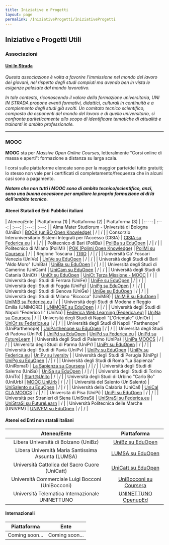 ```yaml
---
title: Iniziative e Progetti
layout: page
permalink: /IniziativeProgetti/IniziativeProgetti
--- 
```


## Iniziative e Progetti Utili 

### Associazioni

#### [Uni In Strada](https://www.uniinstrada.com/)

_Questa associazione è volta a favorire l’immissione nel mondo del lavoro dei giovani, nel rispetto degli studi compiuti ma avendo ben in vista le esigenze palesate dal mondo lavorativo._

_In tale contesto, riconoscendo il valore della formazione universitaria, UNI IN STRADA propone eventi formativi, didattici, culturali in continuità e a complemento degli studi già svolti. Un comitato tecnico scientifico, composto da esponenti del mondo del lavoro e di quello universitario, si confronta pariteticamente allo scopo di identificare tematiche di attualità e trainanti in ambito professionale._

---

### MOOC

__MOOC__ sta per _Massive Open Online Courses_, letteralmente "Corsi online di massa e aperti": formazione a distanza su larga scala.

I corsi sulle piattaforme elencate sono per la maggior parte/del tutto gratuiti; lo stesso non vale per i certificati di completamento/frequenza che in alcuni casi sono a pagamento.

___Notare che non tutti i MOOC sono di ambito tecnico/scientifico, anzi, sono una buona occasione per ampliare la propria formazione al di là dell'ambito tecnico.___

#### Atenei Statali ed Enti Pubblici italiani

| Ateneo/Ente | Piattaforma (1) | Piattaforma (2) | Piattaforma (3) |
| :---: | :---: | :---: | :---: | :---: |
| Alma Mater Studiorum - Università di Bologna (UniBo) | [BOOK (uniBO Open Knowledge)](https://book.unibo.it/) | / | / |
| Consorzio Interuniversitario Sistemi Integrati per l’Accesso (CISIA) | [CISIA su Federica.eu](https://www.federica.eu/partners/cisia/) | / | / |
| Politecnico di Bari (PoliBa) | [PoliBa su EduOpen](https://learn.eduopen.org/eduopenv2/institution_details.php?institutionid=15) | / | / |
| Politecnico di Milano (PoliMi) | [POK (Polimi Open Knowledge)](https://www.pok.polimi.it/) | [PoliMi su Coursera](https://www.coursera.org/polimi) | / |
| Regione Toscana | [TRIO](https://www.progettotrio.it/) | / | / |
| Università Ca' Foscari Venezia (UniVe) | [UniVe su EduOpen](https://learn.eduopen.org/eduopenv2//institution_details.php?institutionid=19) | / | / |
| Università degli Studi di Bari "Aldo Moro" (UniBa) | [UniBa su EduOpen](https://learn.eduopen.org/eduopenv2//institution_details.php?institutionid=14) | / | / |
| Università degli Studi di Camerino (UniCam) | [UniCam su EduOpen](https://learn.eduopen.org/eduopenv2/institution_details.php?institutionid=33) | / | / |
| Università degli Studi di Catania (UniCt) | [UniCt su EduOpen](https://learn.eduopen.org/eduopenv2//institution_details.php?institutionid=24) | [UniCt Terza Missione - MOOC](https://www.unict.it/it/terza-missione/mooc) | / |
| Università degli Studi di Ferrara (UniFe) | [UniFe su EduOpen](https://learn.eduopen.org/eduopenv2//institution_details.php?institutionid=7) | / | / |
| Università degli Studi di Foggia (UniFg) | [UniFg su EduOpen](https://learn.eduopen.org/eduopenv2//institution_details.php?institutionid=11) | / | / |
| Università degli Studi di Genova (UniGe) | [UniGe su EduOpen](https://learn.eduopen.org/eduopenv2//institution_details.php?institutionid=9) | / | / |
| Università degli Studi di Milano "Bicocca" (UniMiB) | [UniMiB su EduOpen](https://learn.eduopen.org/eduopenv2//institution_details.php?institutionid=18) | [UniMiB su Federica.eu](https://www.federica.eu/partners/bicocca/) | / |
| Università degli Studi di Modena e Reggio Emilia (UNIMORE) | [UNIMORE su EduOpen](https://learn.eduopen.org/eduopenv2//institution_details.php?institutionid=6) | / | / |
| Università degli Studi di Napoli "Federico II" (UniNa) | [Federica Web Learning (Federica.eu)](https://www.federica.eu/) | [UniNa su Coursera](https://www.coursera.org/unina) | / |
| Università degli Studi di Napoli "L'Orientale" (UniOr) | [UniOr su Federica.eu](https://www.federica.eu/partners/lorientale/) | / | / |
| Università degli Studi di Napoli "Parthenope" (UniParthenope) | [UniParthenope su EduOpen](https://learn.eduopen.org/eduopenv2/institution_details.php?institutionid=34) | / | / |
| Università degli Studi di Padova (UniPd) | [UniPd su EduOpen](https://learn.eduopen.org/eduopenv2//institution_details.php?institutionid=25) | [UniPd su Federica.eu](https://www.federica.eu/partners/unipd/) | [UniPd su FutureLearn](https://www.futurelearn.com/partners/university-of-padova) |
| Università degli Studi di Palermo (UniPa) | [UniPa MOOCS](https://moocs.unipa.it/) | / | / |
| Università degli Studi di Parma (UniPr) | [UniPr su EduOpen](https://learn.eduopen.org/eduopenv2//institution_details.php?institutionid=10) | / | / |
| Università degli Studi di Pavia (UniPv) | [UniPv su EduOpen](https://learn.eduopen.org/eduopenv2/institution_details.php?institutionid=32) | [UniPv su Federica.eu](https://www.federica.eu/partners/pavia/) | [UniPv su Iversity](https://idcd.unipv.it/moocs/#collapse-6169e79ad1c55) |
| Università degli Studi di Perugia (UniPg) | [UniPg su EduOpen](https://learn.eduopen.org/eduopenv2//institution_details.php?institutionid=20) | / | / |
| Università degli Studi di Roma "La Sapienza" (UniRoma1) | [La Sapienza su Coursera](https://www.coursera.org/sapienza) | / | / |
| Università degli Studi di Salerno (UniSa) | [UniSa su EduOpen](https://learn.eduopen.org/eduopenv2/institution_details.php?institutionid=26) | / | / |
| Università degli Studi di Torino (UniTo) | [Start@Unito](https://start.unito.it/) | / | / |
| Università degli Studi di Urbino "Carlo Bo" (UniUrb) | [MOOC UniUrb](https://mooc.uniurb.it) | / | / |
| Università del Salento (UniSalento) | [UniSalento su EduOpen](https://learn.eduopen.org/eduopenv2//institution_details.php?institutionid=13) | / | / |
| Università della Calabria (UniCal) | [UniCal CLA MOOCS](https://moocs.unical.it/) | / | / |
| Università di Pisa (UniPi) | [UniPi su EduOpen](https://learn.eduopen.org/eduopenv2//institution_details.php?institutionid=29) | / | / |
| Università per Stranieri di Siena (UniStraSi) | [UniStraSi su Federica.eu](https://www.federica.eu/partners/unistrasi/) | [UniStraSi su FutureLearn](https://www.futurelearn.com/partners/uni-stra-si) | / |
| Università Politecnica delle Marche (UNIVPM) | [UNIVPM su EduOpen](https://learn.eduopen.org/eduopenv2//institution_details.php?institutionid=23) | / | / |

#### Atenei ed Enti non statali italiani

| Ateneo/Ente | Piattaforma |
| :---: | :---: |
| Libera Università di Bolzano (UniBz) | [UniBz su EduOpen](https://learn.eduopen.org/eduopenv2//institution_details.php?institutionid=22) |
| Libera Università Maria Santissima Assunta (LUMSA) | [LUMSA su EduOpen](https://learn.eduopen.org/eduopenv2//institution_details.php?institutionid=27) |
| Università Cattolica del Sacro Cuore (UniCatt) | [UniCatt su EduOpen](https://learn.eduopen.org/eduopenv2/institution_details.php?institutionid=37) |
| Università Commerciale Luigi Bocconi (UniBocconi) | [UniBocconi su Coursera](https://www.coursera.org/bocconi) | 
| Università Telematica Internazionale UNINETTUNO | [UNINETTUNO OpenupEd](https://www.uninettunouniversity.net/it/mooc-corsi-online.aspx?faculty=&degree=209&idindirizzo=&mode=cs) |

#### Internazionali

| Piattaforma | Ente |
| :---: | :---: |
| Coming soon... | Coming soon... |






 
